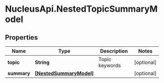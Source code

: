# NucleusApi.NestedTopicSummaryModel

## Properties
Name | Type | Description | Notes
------------ | ------------- | ------------- | -------------
**topic** | **String** | Topic keywords | [optional] 
**summary** | [**[NestedSummaryModel]**](NestedSummaryModel.md) |  | [optional] 


